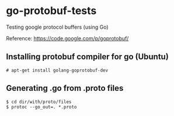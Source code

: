 go-protobuf-tests
=================

Testing google protocol buffers (using Go)

Reference: https://code.google.com/p/goprotobuf/


## Installing protobuf compiler for go (Ubuntu)

```
# apt-get install golang-goprotobuf-dev
```

## Generating .go from .proto files

```
$ cd dir/with/proto/files
$ protoc --go_out=. *.proto
```